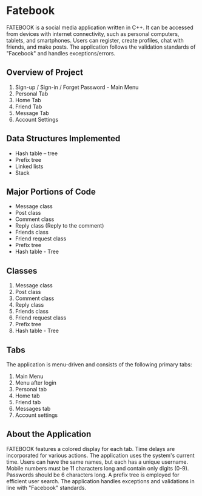 # Fatebook

FATEBOOK is a social media application written in C++. It can be accessed from devices with internet connectivity, such as personal computers, tablets, and smartphones. Users can register, create profiles, chat with friends, and make posts. The application follows the validation standards of "Facebook" and handles exceptions/errors.

## Overview of Project

1. Sign-up / Sign-in / Forget Password - Main Menu
2. Personal Tab
3. Home Tab
4. Friend Tab
5. Message Tab
6. Account Settings

## Data Structures Implemented

- Hash table – tree
- Prefix tree
- Linked lists
- Stack

## Major Portions of Code

- Message class
- Post class
- Comment class
- Reply class (Reply to the comment)
- Friends class
- Friend request class
- Prefix tree
- Hash table - Tree

## Classes

1. Message class
2. Post class
3. Comment class
4. Reply class
5. Friends class
6. Friend request class
7. Prefix tree
8. Hash table - Tree

## Tabs

The application is menu-driven and consists of the following primary tabs:

1. Main Menu
2. Menu after login
3. Personal tab
4. Home tab
5. Friend tab
6. Messages tab
7. Account settings

## About the Application

FATEBOOK features a colored display for each tab. Time delays are incorporated for various actions. The application uses the system's current time. Users can have the same names, but each has a unique username. Mobile numbers must be 11 characters long and contain only digits (0-9). Passwords should be 6 characters long. A prefix tree is employed for efficient user search. The application handles exceptions and validations in line with "Facebook" standards.
